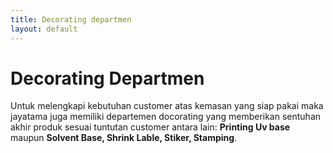 ```yaml
---
title: Decorating departmen
layout: default
---
```


# Decorating Departmen

Untuk melengkapi kebutuhan customer atas kemasan yang siap pakai maka jayatama juga memiliki departemen docorating yang memberikan sentuhan akhir produk sesuai tuntutan customer antara lain: **Printing Uv base** maupun **Solvent Base, Shrink Lable, Stiker, Stamping**.